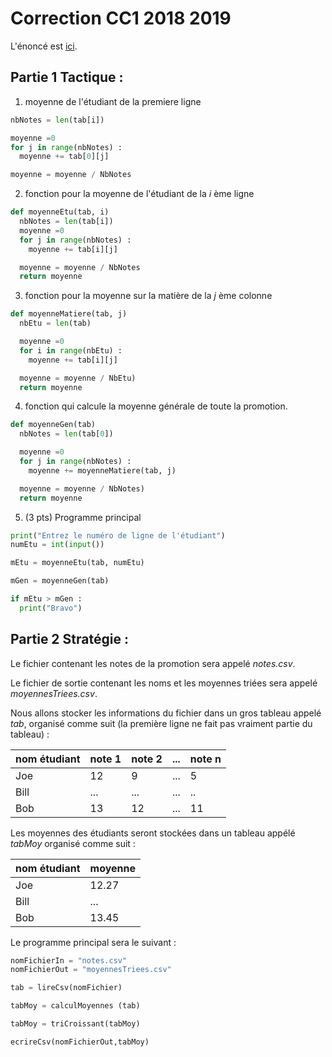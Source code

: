 # Correction CC1 2018 2019

L'énoncé est [ici](inge1_algo_cc1_1018.md).

## Partie 1 Tactique :

1. moyenne de l'étudiant de la premiere ligne

```python
nbNotes = len(tab[i])

moyenne =0
for j in range(nbNotes) :
  moyenne += tab[0][j]

moyenne = moyenne / NbNotes
```

2. fonction pour la moyenne de l'étudiant de la *i* ème ligne

```python
def moyenneEtu(tab, i)
  nbNotes = len(tab[i])
  moyenne =0
  for j in range(nbNotes) :
    moyenne += tab[i][j]

  moyenne = moyenne / NbNotes
  return moyenne
```

3. fonction pour la moyenne sur la matière de la *j* ème colonne

```python
def moyenneMatiere(tab, j)
  nbEtu = len(tab)

  moyenne =0
  for i in range(nbEtu) :
    moyenne += tab[i][j]

  moyenne = moyenne / NbEtu)
  return moyenne
```

4. fonction qui calcule la moyenne générale de toute
la promotion.

```python
def moyenneGen(tab)
  nbNotes = len(tab[0])

  moyenne =0
  for j in range(nbNotes) :
    moyenne += moyenneMatiere(tab, j)

  moyenne = moyenne / NbNotes)
  return moyenne
```

5. (3 pts) Programme principal

```python
print("Entrez le numéro de ligne de l'étudiant")
numEtu = int(input())

mEtu = moyenneEtu(tab, numEtu)

mGen = moyenneGen(tab)

if mEtu > mGen :
  print("Bravo")
```

## Partie 2 Stratégie :
Le fichier contenant les notes de la promotion sera appelé *notes.csv*.

Le fichier de sortie contenant les noms et les moyennes triées sera appelé *moyennesTriees.csv*.

Nous allons stocker les informations du fichier dans un gros tableau appelé *tab*, organisé comme suit (la première ligne ne fait pas vraiment partie du tableau) :

| nom étudiant | note 1| note 2|... |note n |
|-|-|-|--|---|
|Joe|12| 9|...|5|
|Bill|...| ...| ...|..|
|Bob |13| 12 | ...| 11|

Les moyennes des étudiants seront stockées dans un tableau appélé *tabMoy* organisé comme suit :

| nom étudiant | moyenne |
|-|-|
|Joe|12.27|
|Bill|...|
|Bob |13.45|

Le programme principal sera le suivant :
```python
nomFichierIn = "notes.csv"
nomFichierOut = "moyennesTriees.csv"

tab = lireCsv(nomFichier)

tabMoy = calculMoyennes (tab)

tabMoy = triCroissant(tabMoy)

ecrireCsv(nomFichierOut,tabMoy)
```
